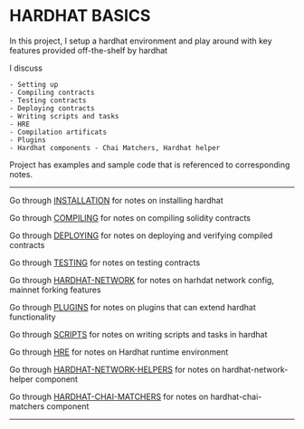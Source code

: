 # HARDHAT BASICS

In this project, I setup a hardhat environment and play around with key features provided off-the-shelf by hardhat

I discuss

    - Setting up
    - Compiling contracts
    - Testing contracts
    - Deploying contracts
    - Writing scripts and tasks
    - HRE
    - Compilation artificats
    - Plugins
    - Hardhat components - Chai Matchers, Hardhat helper

Project has examples and sample code that is referenced to corresponding notes.

---

Go through [INSTALLATION](./notes/INSTALLATION.md) for notes on installing hardhat

Go through [COMPILING](./notes/COMPILING.md) for notes on compiling solidity contracts

Go through [DEPLOYING](./notes/DEPLOYING.md) for notes on deploying and verifying compiled contracts

Go through [TESTING](./notes/TESTING.md) for notes on testing contracts

Go through [HARDHAT-NETWORK](./notes/HARDHAT-NETWORK.md) for notes on harhdat network config, mainnet forking features

Go through [PLUGINS](./notes/PLUGINS.md) for notes on plugins that can extend hardhat functionality

Go through [SCRIPTS](./notes/SCRIPTS.md) for notes on writing scripts and tasks in hardhat

Go through [HRE](./notes/SCRIPTS.md) for notes on Hardhat runtime environment

Go through [HARDHAT-NETWORK-HELPERS](./notes/HARDHAT-NETWORK-HELPERS.md) for notes on hardhat-network-helper component

Go through [HARDHAT-CHAI-MATCHERS](./notes//HARDHAT-CHAI-MATCHERS.md) for notes on hardhat-chai-matchers component




***